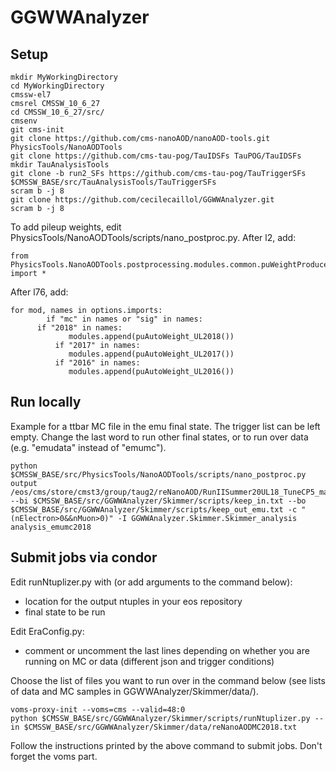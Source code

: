 # GGWWAnalyzer

## Setup

```
mkdir MyWorkingDirectory
cd MyWorkingDirectory
cmssw-el7
cmsrel CMSSW_10_6_27
cd CMSSW_10_6_27/src/
cmsenv
git cms-init
git clone https://github.com/cms-nanoAOD/nanoAOD-tools.git PhysicsTools/NanoAODTools
git clone https://github.com/cms-tau-pog/TauIDSFs TauPOG/TauIDSFs
mkdir TauAnalysisTools
git clone -b run2_SFs https://github.com/cms-tau-pog/TauTriggerSFs $CMSSW_BASE/src/TauAnalysisTools/TauTriggerSFs
scram b -j 8
git clone https://github.com/cecilecaillol/GGWWAnalyzer.git
scram b -j 8
```

To add pileup weights, edit PhysicsTools/NanoAODTools/scripts/nano\_postproc.py. After l2, add:
```
from PhysicsTools.NanoAODTools.postprocessing.modules.common.puWeightProducer import *
```

After l76, add:
```
for mod, names in options.imports:
        if "mc" in names or "sig" in names:
      if "2018" in names:
             modules.append(puAutoWeight_UL2018())
          if "2017" in names:
             modules.append(puAutoWeight_UL2017())
          if "2016" in names:
             modules.append(puAutoWeight_UL2016())
```

## Run locally

Example for a ttbar MC file in the emu final state. The trigger list can be left empty. Change the last word to run other final states, or to run over data (e.g. "emudata" instead of "emumc").

```
python $CMSSW_BASE/src/PhysicsTools/NanoAODTools/scripts/nano_postproc.py output /eos/cms/store/cmst3/group/taug2/reNanoAOD/RunIISummer20UL18_TuneCP5_madgraphLO_reweight/GGToTauTau_Inclusive_M_50GeV_PTFilter/221124_110940/0000/NanoAODv9_28.root --bi $CMSSW_BASE/src/GGWWAnalyzer/Skimmer/scripts/keep_in.txt --bo $CMSSW_BASE/src/GGWWAnalyzer/Skimmer/scripts/keep_out_emu.txt -c "(nElectron>0&&nMuon>0)" -I GGWWAnalyzer.Skimmer.Skimmer_analysis analysis_emumc2018
```

## Submit jobs via condor

Edit runNtuplizer.py with (or add arguments to the command below):
 * location for the output ntuples in your eos repository
 * final state to be run

Edit EraConfig.py:
 * comment or uncomment the last lines depending on whether you are running on MC or data (different json and trigger conditions)

Choose the list of files you want to run over in the command below (see lists of data and MC samples in GGWWAnalyzer/Skimmer/data/).

```
voms-proxy-init --voms=cms --valid=48:0
python $CMSSW_BASE/src/GGWWAnalyzer/Skimmer/scripts/runNtuplizer.py --in $CMSSW_BASE/src/GGWWAnalyzer/Skimmer/data/reNanoAODMC2018.txt
```

Follow the instructions printed by the above command to submit jobs. Don't forget the voms part. 
